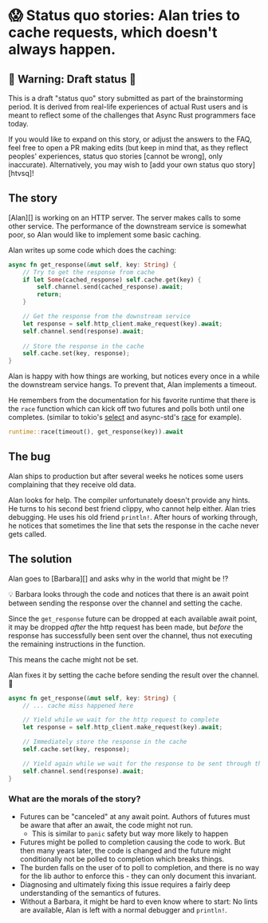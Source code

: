 # 😱 Status quo stories: Alan tries to cache requests, which doesn't always happen.

## 🚧 Warning: Draft status 🚧

This is a draft "status quo" story submitted as part of the brainstorming period. It is derived from real-life experiences of actual Rust users and is meant to reflect some of the challenges that Async Rust programmers face today. 

If you would like to expand on this story, or adjust the answers to the FAQ, feel free to open a PR making edits (but keep in mind that, as they reflect peoples' experiences, status quo stories [cannot be wrong], only inaccurate). Alternatively, you may wish to [add your own status quo story][htvsq]!


## The story

[Alan][] is working on an HTTP server. The server makes calls to some other service. The performance of the downstream service is somewhat poor, so Alan would like to implement some basic caching.

Alan writes up some code which does the caching:

```rust
async fn get_response(&mut self, key: String) {
    // Try to get the response from cache
    if let Some(cached_response) self.cache.get(key) {
        self.channel.send(cached_response).await;
        return;
    }

    // Get the response from the downstream service
    let response = self.http_client.make_request(key).await;
    self.channel.send(response).await;
    
    // Store the response in the cache
    self.cache.set(key, response);
}
```

Alan is happy with how things are working, but notices every once in a while the downstream service hangs. To prevent that, Alan implements a timeout.

He remembers from the documentation for his favorite runtime that there is the `race` function which can kick off two futures and polls both until one completes. (similar to tokio's [select](https://docs.rs/tokio/1.5.0/tokio/macro.select.html) and async-std's [race](https://docs.rs/async-std/1.9.0/async_std/future/trait.Future.html#method.race) for example).


```rust
runtime::race(timeout(), get_response(key)).await
```

## The bug

Alan ships to production but after several weeks he notices some users complaining that they receive old data.

Alan looks for help. The compiler unfortunately doesn't provide any hints. He turns to his second best friend clippy, who cannot help either.
Alan tries debugging. He uses his old friend `println!`. After hours of working through, he notices that sometimes the line that sets the response in the cache never gets called.

## The solution

Alan goes to [Barbara][] and asks why in the world that might be ⁉️

💡 Barbara looks through the code and notices that there is an await point between sending the response over the channel and setting the cache.

Since the `get_response` future can be dropped at each available await point, it may be dropped *after* the http request has been made, but *before* the response has successfully been sent over the channel, thus not executing the remaining instructions in the function.

This means the cache might not be set.

Alan fixes it by setting the cache before sending the result over the channel. 🎉

```rust
async fn get_response(&mut self, key: String) {
    // ... cache miss happened here

    // Yield while we wait for the http request to complete
    let response = self.http_client.make_request(key).await;

    // Immediately store the response in the cache
    self.cache.set(key, response);

    // Yield again while we wait for the response to be sent through the channel
    self.channel.send(response).await;
}
```


### **What are the morals of the story?**

* Futures can be "canceled" at any await point. Authors of futures must be aware that after an await, the code might not run.
    * This is similar to `panic` safety but way more likely to happen
* Futures might be polled to completion causing the code to work. But then many years later, the code is changed and the future might conditionally not be polled to completion which breaks things.
* The burden falls on the user of to poll to completion, and there is no way for the lib author to enforce this - they can only document this invariant.
* Diagnosing and ultimately fixing this issue requires a fairly deep understanding of the semantics of futures.
* Without a Barbara, it might be hard to even know where to start: No lints are available, Alan is left with a normal debugger and `println!`.
